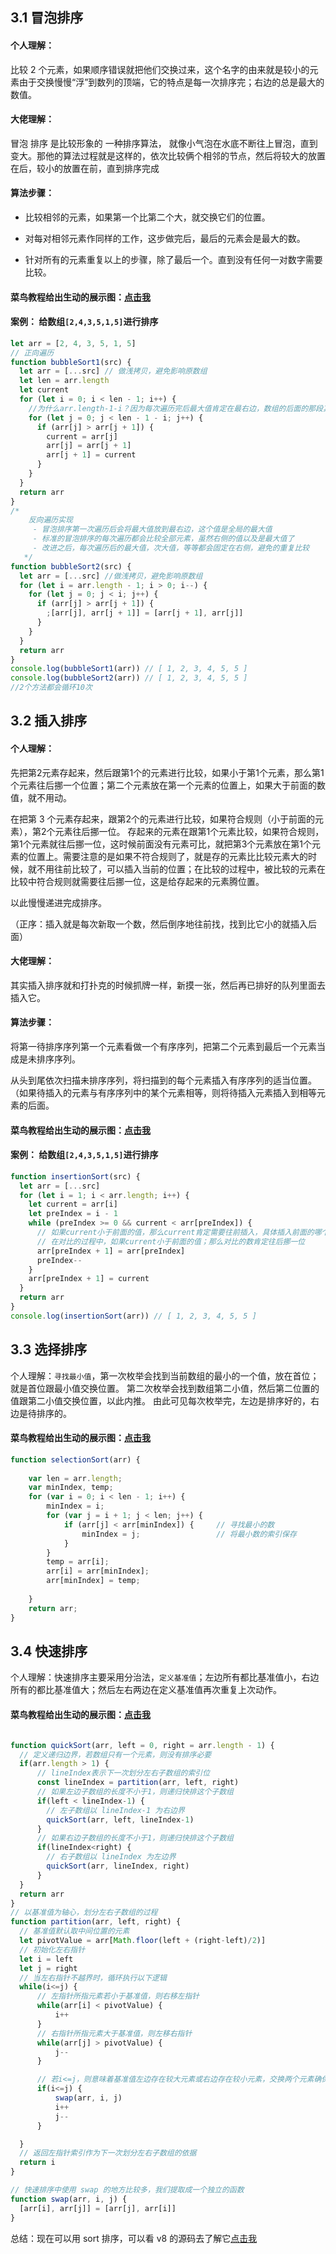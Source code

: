 ## 3.1 冒泡排序

#### 个人理解：

比较 2 个元素，如果顺序错误就把他们交换过来，这个名字的由来就是较小的元素由于交换慢慢“浮”到数列的顶端，它的特点是每一次排序完；右边的总是最大的数值。

#### 大佬理解：

冒泡 排序 是比较形象的 一种排序算法， 就像小气泡在水底不断往上冒泡，直到变大。那他的算法过程就是这样的，依次比较俩个相邻的节点，然后将较大的放置在后，较小的放置在前，直到排序完成

#### 算法步骤：

- 比较相邻的元素，如果第一个比第二个大，就交换它们的位置。

- 对每对相邻元素作同样的工作，这步做完后，最后的元素会是最大的数。

- 针对所有的元素重复以上的步骤，除了最后一个。直到没有任何一对数字需要比较。

#### 菜鸟教程给出生动的展示图：[点击我](https://www.runoob.com/w3cnote/bubble-sort.html)

#### 案例： 给数组`[2,4,3,5,1,5]`进行排序

```javascript
let arr = [2, 4, 3, 5, 1, 5]
// 正向遍历
function bubbleSort1(src) {
  let arr = [...src] // 做浅拷贝，避免影响原数组
  let len = arr.length
  let current
  for (let i = 0; i < len - 1; i++) {
    //为什么arr.length-1-i？因为每次遍历完后最大值肯定在最右边，数组的后面的那段其实已经是排序好，无需在排序
    for (let j = 0; j < len - 1 - i; j++) {
      if (arr[j] > arr[j + 1]) {
        current = arr[j]
        arr[j] = arr[j + 1]
        arr[j + 1] = current
      }
    }
  }
  return arr
}
/*
    反向遍历实现
     - 冒泡排序第一次遍历后会将最大值放到最右边，这个值是全局的最大值
     - 标准的冒泡排序的每次遍历都会比较全部元素，虽然右侧的值以及是最大值了
     - 改进之后，每次遍历后的最大值，次大值，等等都会固定在右侧，避免的重复比较
   */
function bubbleSort2(src) {
  let arr = [...src] //做浅拷贝，避免影响原数组
  for (let i = arr.length - 1; i > 0; i--) {
    for (let j = 0; j < i; j++) {
      if (arr[j] > arr[j + 1]) {
        ;[arr[j], arr[j + 1]] = [arr[j + 1], arr[j]]
      }
    }
  }
  return arr
}
console.log(bubbleSort1(arr)) // [ 1, 2, 3, 4, 5, 5 ]
console.log(bubbleSort2(arr)) // [ 1, 2, 3, 4, 5, 5 ]
//2个方法都会循环10次
```

## 3.2 插入排序

#### 个人理解：

先把第2元素存起来，然后跟第1个的元素进行比较，如果小于第1个元素，那么第1个元素往后挪一个位置；第二个元素放在第一个元素的位置上，如果大于前面的数值，就不用动。

在把第 3 个元素存起来，跟第2个的元素进行比较，如果符合规则（小于前面的元素），第2个元素往后挪一位。
存起来的元素在跟第1个元素比较，如果符合规则，第1个元素就往后挪一位，这时候前面没有元素可比，就把第3个元素放在第1个元素的位置上。需要注意的是如果不符合规则了，就是存的元素比比较元素大的时候，就不用往前比较了，可以插入当前的位置；在比较的过程中，被比较的元素在比较中符合规则就需要往后挪一位，这是给存起来的元素腾位置。


以此慢慢递进完成排序。

（正序：插入就是每次新取一个数，然后倒序地往前找，找到比它小的就插入后面）

#### 大佬理解：

其实插入排序就和打扑克的时候抓牌一样，新摸一张，然后再已排好的队列里面去插入它。

#### 算法步骤：

将第一待排序序列第一个元素看做一个有序序列，把第二个元素到最后一个元素当成是未排序序列。

从头到尾依次扫描未排序序列，将扫描到的每个元素插入有序序列的适当位置。（如果待插入的元素与有序序列中的某个元素相等，则将待插入元素插入到相等元素的后面。

#### 菜鸟教程给出生动的展示图：[点击我](https://www.runoob.com/w3cnote/insertion-sort.html)

#### 案例： 给数组`[2,4,3,5,1,5]`进行排序

```javascript
function insertionSort(src) {
  let arr = [...src]
  for (let i = 1; i < arr.length; i++) {
    let current = arr[i]
    let preIndex = i - 1
    while (preIndex >= 0 && current < arr[preIndex]) {
      // 如果current小于前面的值，那么current肯定需要往前插入，具体插入前面的哪个位置，需要跟前面的数进行对比
      // 在对比的过程中，如果current小于前面的值；那么对比的数肯定往后挪一位
      arr[preIndex + 1] = arr[preIndex]
      preIndex--
    }
    arr[preIndex + 1] = current
  }
  return arr
}
console.log(insertionSort(arr)) // [ 1, 2, 3, 4, 5, 5 ]
```
## 3.3 选择排序

个人理解：`寻找最小值`，第一次枚举会找到当前数组的最小的一个值，放在首位；就是首位跟最小值交换位置。
第二次枚举会找到数组第二小值，然后第二位置的值跟第二小值交换位置，以此内推。
由此可见每次枚举完，左边是排序好的，右边是待排序的。
#### 菜鸟教程给出生动的展示图：[点击我](https://www.runoob.com/w3cnote/selection-sort.html)

```js
function selectionSort(arr) {
  
    var len = arr.length;
    var minIndex, temp;
    for (var i = 0; i < len - 1; i++) {
        minIndex = i;
        for (var j = i + 1; j < len; j++) {
            if (arr[j] < arr[minIndex]) {     // 寻找最小的数
                minIndex = j;                 // 将最小数的索引保存
            }
        }
        temp = arr[i];
        arr[i] = arr[minIndex];
        arr[minIndex] = temp;
  
    }
    return arr;
}

```
## 3.4 快速排序

个人理解：快速排序主要采用分治法，`定义基准值`；左边所有都比基准值小，右边所有的都比基准值大；然后左右两边在定义基准值再次重复上次动作。

#### 菜鸟教程给出生动的展示图：[点击我](https://www.runoob.com/w3cnote/quick-sort-2.html)

```js

function quickSort(arr, left = 0, right = arr.length - 1) {
  // 定义递归边界，若数组只有一个元素，则没有排序必要
  if(arr.length > 1) {
      // lineIndex表示下一次划分左右子数组的索引位
      const lineIndex = partition(arr, left, right)
      // 如果左边子数组的长度不小于1，则递归快排这个子数组
      if(left < lineIndex-1) {
        // 左子数组以 lineIndex-1 为右边界
        quickSort(arr, left, lineIndex-1)
      }
      // 如果右边子数组的长度不小于1，则递归快排这个子数组
      if(lineIndex<right) {
        // 右子数组以 lineIndex 为左边界
        quickSort(arr, lineIndex, right)
      }
  }
  return arr
}
// 以基准值为轴心，划分左右子数组的过程
function partition(arr, left, right) {
  // 基准值默认取中间位置的元素
  let pivotValue = arr[Math.floor(left + (right-left)/2)]
  // 初始化左右指针
  let i = left
  let j = right
  // 当左右指针不越界时，循环执行以下逻辑
  while(i<=j) {
      // 左指针所指元素若小于基准值，则右移左指针
      while(arr[i] < pivotValue) {
          i++
      }
      // 右指针所指元素大于基准值，则左移右指针
      while(arr[j] > pivotValue) {
          j--
      }

      // 若i<=j，则意味着基准值左边存在较大元素或右边存在较小元素，交换两个元素确保左右两侧有序
      if(i<=j) {
          swap(arr, i, j)
          i++
          j--
      }

  }
  // 返回左指针索引作为下一次划分左右子数组的依据
  return i
}

// 快速排序中使用 swap 的地方比较多，我们提取成一个独立的函数
function swap(arr, i, j) {
  [arr[i], arr[j]] = [arr[j], arr[i]]
}

```


总结：现在可以用 sort 排序，可以看 v8 的源码去了解它[点击我](https://github.com/v8/v8/blob/master/third_party/v8/builtins/array-sort.tq)
